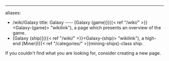 ---
aliases:
- /wiki/Galaxy
title: Galaxy
---- [Galaxy (game)]({{< ref "/wiki/" >}}<Galaxy-(game)> "wikilink"), a page which presents an overview of the game.
- [Galaxy (ship)]({{< ref "/wiki/" >}}<Galaxy-(ship)> "wikilink"), a high-end [Miner]({{< ref "/categories/" >}}mining-ships)-class ship.

If you couldn't find what you are looking for, consider creating a new page.